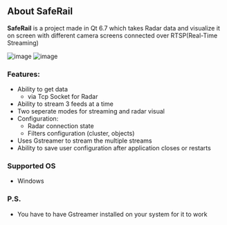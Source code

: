 ## About SafeRail
**SafeRail** is a project made in Qt 6.7 which takes Radar data and visualize it on screen with different camera screens connected over RTSP(Real-Time Streaming)

![image](https://github.com/user-attachments/assets/b3d6f2e1-40da-4eaf-8d02-dbd730efb861)
![image](https://github.com/user-attachments/assets/689e6c21-9533-4872-8c71-0dada76f4b5d)



### Features:
* Ability to get data
  * via Tcp Socket for Radar
* Ability to stream 3 feeds at a time
* Two seperate modes for streaming and radar visual
* Configuration:
  * Radar connection state
  * Filters configuration (cluster, objects)
* Uses Gstreamer to stream the multiple streams
* Ability to save user configuration after application closes or restarts

### Supported OS
  * Windows

### P.S.
* You have to have Gstreamer installed on your system for it to work
